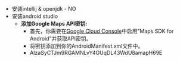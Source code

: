 - 安装intellij & openjdk  - NO
- 安装android studio
	- **添加Google Maps API密钥:**
		- 首先，你需要在[Google Cloud Console](https://console.cloud.google.com/)中启用"Maps SDK for Android"并获取API密钥。
		- 将密钥添加到你的AndroidManifest.xml文件中。
		- AIzaSyCTJm9RGAMNLvY4GUqDL43WdU8amapH69E